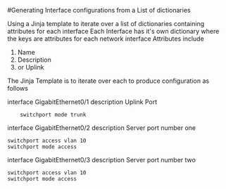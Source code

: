 #Generating Interface configurations from a List of dictionaries

Using  a Jinja template to iterate over a list of dictionaries containing attributes for each interface
Each Interface has it's own dictionary where the keys are attributes for each network interface 
Attributes include 
1. Name
2. Description
3. or Uplink 

The Jinja Template is to iterate over each to produce configuration as follows 


interface GigabitEthernet0/1
    description Uplink Port
    
        switchport mode trunk 
    
    
interface GigabitEthernet0/2
    description Server port number one
    
    switchport access vlan 10
    switchport mode access

    
    
interface GigabitEthernet0/3
    description Server port number two
    
    switchport access vlan 10
    switchport mode access




